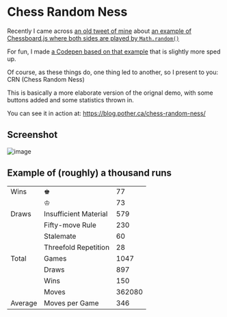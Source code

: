 # Chess Random Ness

Recently I came across [an old tweet of mine](https://twitter.com/potherca/status/1445377701896990727?s=20&t=H_hFXDZdm_d_yZLlEC6lzg)
about [an example of Chessboard.js where both sides are played by `Math.random()`](https://chessboardjs.com/examples/5002)

For fun, I made [a Codepen based on that example](https://codepen.io/potherca/full/zYpzjqX) that is slightly more sped up.

Of course, as these things do, one thing led to another, so I present to you: CRN (Chess Random Ness)

This is basically a more elaborate version of the orignal demo, with some buttons added and some statistics thrown in.

You can see it in action at: https://blog.pother.ca/chess-random-ness/

## Screenshot

![image](https://user-images.githubusercontent.com/195757/160922731-e9ad5d12-a738-46fb-aa97-52db3ff1e323.png)


## Example of (roughly) a thousand runs
|         |                       |         |
| ------- | --------------------- | ------- |
| Wins    | ♚                     |      77 |
|         | ♔                     |      73 |
| Draws   | Insufficient Material |     579 |
|         | Fifty-move Rule       |     230 |
|         | Stalemate             |      60 |
|         | Threefold Repetition  |      28 |
| Total   | Games                 |    1047 |
|         | Draws                 |     897 |
|         | Wins                  |     150 |
|         | Moves                 |  362080 |
| Average | Moves per Game        |     346 |
